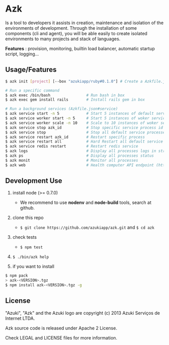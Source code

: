 # Azk

Is a tool to developers it assists in creation, maintenance and isolation
of the environments of development. Through the installation of some components
(cli and agent), you will be able easily to create isolated environments to many
projects and stack of languages.

**Features** : provision, monitoring, builtin load balancer, automatic startup script, logging...

## Usage/Features

```bash
$ azk init [project] [--box "azukiapp/ruby#0.1.0"] # Create a Azkfile.json

# Run a specific command
$ azk exec /bin/bash                # Run bash in box
$ azk exec gem install rails        # Install rails gem in box

# Run a background services (Azkfile.json#service)
$ azk service start -n 5            # Start 5 instances of default service
$ azk service worker start -n 5     # Start 5 instances of woker service
$ azk service worker scale -n 10    # Scale to 10 instances of woker service
$ azk service stop azk_id           # Stop specific service process id
$ azk service stop                  # Stop all default service processes
$ azk service restart azk_id        # Restart specific process
$ azk service restart all           # Hard Restart all default service proccesses
$ azk service redis restart         # Restart redis service
$ azk logs                          # Display all processes logs in streaming
$ azk ps                            # Display all processes status
$ azk monit                         # Monitor all processes
$ azk web                           # Health computer API endpoint (http://[project].dev.azk.io)
```

## Development Use

1. install node (>= 0.7.0)
    * We recommend to use **nodenv** and **node-build** tools, search at github.
2. clone this repo
    * `$ git clone https://github.com/azukiapp/azk.git` and `$ cd azk`
3. check tests
    * `$ npm test`
4. `$ ./bin/azk help`

5. if you want to install

```sh
$ npm pack
> azk-<VERSION>.tgz
$ npm install azk-<VERSION>.tgz -g
```

## License

"Azuki", "Azk" and the Azuki logo are copyright (c) 2013 Azuki Serviços de Internet LTDA.

Azk source code is released under Apache 2 License.

Check LEGAL and LICENSE files for more information.

